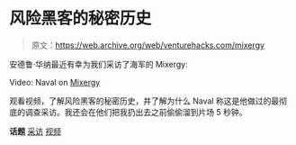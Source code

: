 # 风险黑客的秘密历史

> 原文：<https://web.archive.org/web/venturehacks.com/mixergy>

安德鲁·华纳最近有幸为我们采访了海军的 Mixergy:

Video: Naval on [Mixergy](https://web.archive.org/web/20220928215438/http://mixergy.com/naval-ravikant-venture-hacks-interview)

观看视频，了解风险黑客的秘密历史，并了解为什么 Naval 称这是他做过的最彻底的调查采访。我还会在他们把我扔出去之前偷偷溜到片场 5 秒钟。

**话题** [采访](https://web.archive.org/web/20220928215438/https://venturehacks.com/topics/interview) [视频](https://web.archive.org/web/20220928215438/https://venturehacks.com/topics/video)